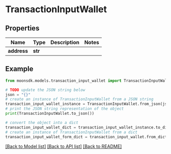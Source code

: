 # TransactionInputWallet

## Properties

| Name        | Type    | Description | Notes |
| ----------- | ------- | ----------- | ----- |
| **address** | **str** |             |       |

## Example

```python
from moonsdk.models.transaction_input_wallet import TransactionInputWallet

# TODO update the JSON string below
json = "{}"
# create an instance of TransactionInputWallet from a JSON string
transaction_input_wallet_instance = TransactionInputWallet.from_json(json)
# print the JSON string representation of the object
print(TransactionInputWallet.to_json())

# convert the object into a dict
transaction_input_wallet_dict = transaction_input_wallet_instance.to_dict()
# create an instance of TransactionInputWallet from a dict
transaction_input_wallet_form_dict = transaction_input_wallet.from_dict(transaction_input_wallet_dict)
```

[\[Back to Model list\]](./#documentation-for-models) [\[Back to API list\]](./#documentation-for-api-endpoints) [\[Back to README\]](./)
